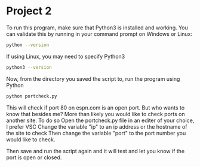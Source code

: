 # Project 2

To run this program, make sure that Python3 is installed and working. You can validate this by running in your command prompt on Windows or Linux:

```bash
python --version
```

If using Linux, you may need to specify Python3
```bash
python3 --version
```

Now, from the directory you saved the script to, run the program using Python

```bash
python portcheck.py
```
This will check if port 80 on espn.com is an open port. But who wants to know that besides me?
More than likely you would like to check ports on another site.
To do so
Open the portcheck.py file in an editer of your choice, I prefer VSC
Change the variable "ip" to an ip address or the hostname of the site to check
Then change the variable "port" to the port number you would like to check.

Then save and run the script again and it will test and let you know if the port is open or closed.
